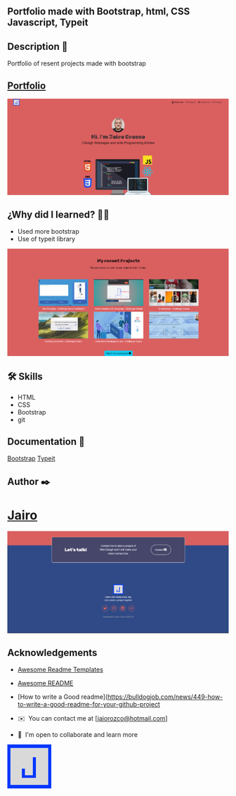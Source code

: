 ## Portfolio made with Bootstrap, html, CSS Javascript, Typeit

## Description 📑
Portfolio of resent projects made with bootstrap <br>
## [Portfolio](https://chrono234.github.io/PortfolioBootstrap/)

 ![background](https://raw.githubusercontent.com/chrono234/PortfolioBootstrap/main/images/image-readme%201.png)
 
 ## ¿Why did I learned? 🙇🏻 

* Used more bootstrap
* Use of typeit library

![Projects](https://raw.githubusercontent.com/chrono234/PortfolioBootstrap/main/images/Image-readme%202.png)

## 🛠 Skills
* HTML
* CSS
* Bootstrap
* git

## Documentation 📑

[Bootstrap](https://getbootstrap.com/)
[Typeit](https://www.typeitjs.com/)


## Author ✒️

# [Jairo](https://github.com/chrono234)

![Contact](https://raw.githubusercontent.com/chrono234/PortfolioBootstrap/main/images/Image-readme%204.png)


## Acknowledgements

 - [Awesome Readme Templates](https://awesomeopensource.com/project/elangosundar/awesome-README-templates)
 - [Awesome README](https://github.com/matiassingers/awesome-readme)
 - [How to write a Good readme](https://bulldogjob.com/news/449-how-to-write-a-good-readme-for-your-github-project
 
 - ✉️  You can contact me at [jaiorozco@hotmail.com]
 - 🤝  I'm open to collaborate and learn more


![Logo](https://raw.githubusercontent.com/chrono234/PortfolioBootstrap/main/images/Logo%202.png)






